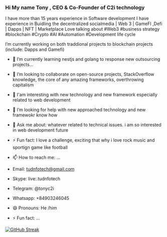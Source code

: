 ### Hi My name Tony , CEO & Co-Founder of C2i technology
I have more than 15 years experience in Software development 
I have experience in 
Buidling the decentralized socialmedia | Web 3 | GameFI ,Defi | Dapps | NFT | Marketplace
Love talking about #Web3 #business strategy #blockchain #Crypto #AI #Automation #Development life cycle

 I’m currently working on both traddional projects to blockchain projects (include: Dapps and Gamefi)
- 🌱 I’m currently learning nestjs and golang to response new outsourcing projects...
- 👯 I’m looking to collaborate on open-source projects, StackOverflow knowledge, the core of any amazing frameworks, overthrowing capitalism
- 👯 I'am interesting with new technology and new framework especially related to web development
- 🤔 I’m looking for help with new approached technology and new framewokr know how
- 💬 Ask me about: whatever related to technical issues. i am so interested in web development future 
- ⚡ Fun fact: I love a challenge, exciting that why i love rock music and sportign game like football 


- 📫 How to reach me: ...
- Email: tudnfotech@gmail.com
- Skype: live:.tudnfotech
- Telegram: @tonyc2i
- Whatsapp: +84903246045


- 😄 Pronouns: He /him
- ⚡ Fun fact: ...

[![GitHub Streak](https://github-readme-streak-stats.herokuapp.com?user=tudnfotech&theme=dark)](https://git.io/streak-stats)

